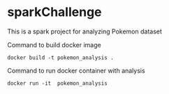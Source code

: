 # sparkChallenge

This is a spark project for analyzing Pokemon dataset

 Command to build docker image 

```
docker build -t pokemon_analysis .
```

 Command to run docker container with analysis
```
docker run -it  pokemon_analysis 
```
